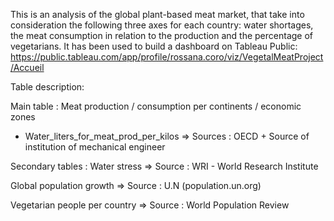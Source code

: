 This is an analysis of the global plant-based meat market, that take into consideration the following three axes for each country: 
water shortages, the meat consumption in relation to the production and the percentage of vegetarians. 
It has been used to build a dashboard on Tableau Public: 
https://public.tableau.com/app/profile/rossana.coro/viz/VegetalMeatProject/Accueil

Table description:

Main table : 
Meat production / consumption per continents / economic zones
+ Water_liters_for_meat_prod_per_kilos
=> Sources : OECD + Source of institution of mechanical engineer

Secondary tables : 
Water stress
=> Source : WRI - World Research Institute

Global population growth
=> Source : U.N (population.un.org)

Vegetarian people per country
=> Source : World Population Review
